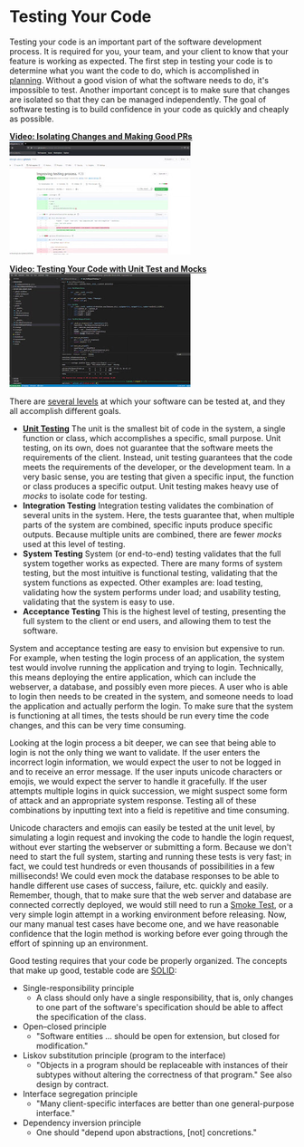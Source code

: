 # Testing Your Code

Testing your code is an important part of the software development process.  It is required for you, your team, and your client to know that your feature is working as expected.  The first step in testing your code is to determine what you want the code to do, which is accomplished in [planning](./planning.md).  Without a good vision of what the software needs to do, it's impossible to test.  Another important concept is to make sure that changes are isolated so that they can be managed independently.  The goal of software testing is to build confidence in your code as quickly and cheaply as possible.

[**Video: Isolating Changes and Making Good PRs** <br /> ![Testing Your Code with Unit Test and Mocks](./9.jpg)](https://drive.google.com/file/d/10Nk_DOStB9W1cFrYtx28y05y3lZI6FHl/view?usp=sharing "Isolating Changes and Making Good PRs")

[**Video: Testing Your Code with Unit Test and Mocks** <br /> ![Testing Your Code with Unit Test and Mocks](./10.jpg)](https://drive.google.com/file/d/1RNMUShsrPl4Ubylp6KHCHnXs97c18_2j/view?usp=sharing "Testing Your Code with Unit Tests and Mocks")

There are [several levels](https://www.youtube.com/watch?v=QQj4R8YEWOs) at which your software can be tested at, and they all accomplish different goals.

- [**Unit Testing**](https://www.youtube.com/watch?v=3kzHmaeozDI) The unit is the smallest bit of code in the system, a single function or class, which accomplishes a specific, small purpose.  Unit testing, on its own, does not guarantee that the software meets the requirements of the client.  Instead, unit testing guarantees that the code meets the requirements of the developer, or the development team.  In a very basic sense, you are testing that given a specific input, the function or class produces a specific output.  Unit testing makes heavy use of *mocks* to isolate code for testing.
- **Integration Testing** Integration testing validates the combination of several units in the system.  Here, the tests guarantee that, when multiple parts of the system are combined, specific inputs produce specific outputs.  Because multiple units are combined, there are fewer *mocks* used at this level of testing.
- **System Testing**  System (or end-to-end) testing validates that the full system together works as expected.  There are many forms of system testing, but the most intuitive is functional testing, validating that the system functions as expected.  Other examples are: load testing, validating how the system performs under load; and usability testing, validating that the system is easy to use.
- **Acceptance Testing**  This is the highest level of testing, presenting the full system to the client or end users, and allowing them to test the software.

System and acceptance testing are easy to envision but expensive to run.  For example, when testing the login process of an application, the system test would involve running the application and trying to login.  Technically, this means deploying the entire application, which can include the webserver, a database, and possibly even more pieces.  A user who is able to login then needs to be created in the system, and someone needs to load the application and actually perform the login.  To make sure that the system is functioning at all times, the tests should be run every time the code changes, and this can be very time consuming.

Looking at the login process a bit deeper, we can see that being able to login is not the only thing we want to validate.  If the user enters the incorrect login information, we would expect the user to not be logged in and to receive an  error message.  If the user inputs unicode characters or emojis, we would expect the server to handle it gracefully.  If the user attempts multiple logins in quick succession, we might suspect some form of attack and an appropriate system response.  Testing all of these combinations by inputting text into a field is repetitive and time consuming.

Unicode characters and emojis can easily be tested at the unit level, by simulating a login request and invoking the code to handle the login request, without ever starting the webserver or submitting a form.  Because we don't need to start the full system, starting and running these tests is very fast; in fact, we could test hundreds or even thousands of possibilities in a few milliseconds!  We could even mock the database responses to be able to handle different use cases of success, failure, etc. quickly and easily.  Remember, though, that to make sure that the web server and database are connected correctly deployed, we would still need to run a [Smoke Test](https://en.wikipedia.org/wiki/Smoke_testing_(software)), or a very simple login attempt in a working environment before releasing.  Now, our many manual test cases have become one, and we have reasonable confidence that the login method is working before ever going through the effort of spinning up an environment.

Good testing requires that your code be properly organized.  The concepts that make up good, testable code are [SOLID](https://en.wikipedia.org/wiki/SOLID):

- Single-responsibility principle
    - A class should only have a single responsibility, that is, only changes to one part of the software's specification should be able to affect the specification of the class.
- Open–closed principle
    - "Software entities ... should be open for extension, but closed for modification."
- Liskov substitution principle (program to the interface)
    - "Objects in a program should be replaceable with instances of their subtypes without altering the correctness of that program." See also design by contract.
- Interface segregation principle
    - "Many client-specific interfaces are better than one general-purpose interface."
- Dependency inversion principle
    - One should "depend upon abstractions, [not] concretions."

